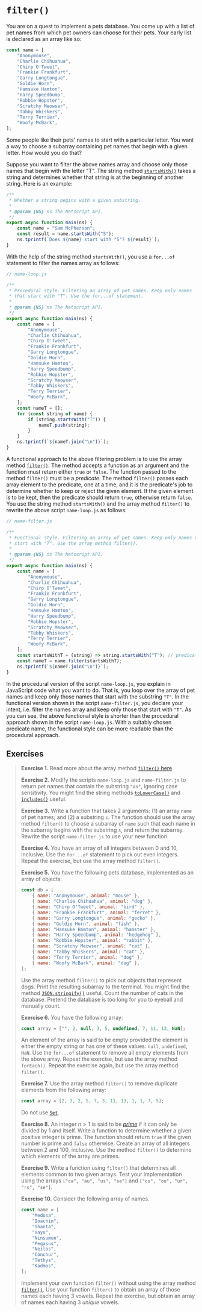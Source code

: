 # `filter()`

You are on a quest to implement a pets database. You come up with a list of pet
names from which pet owners can choose for their pets. Your early list is
declared as an array like so:

```js
const name = [
    "Anonymouse",
    "Charlie Chihuahua",
    "Chirp O'Tweet",
    "Frankie Frankfurt",
    "Garry Longtongue",
    "Goldie Horn",
    "Hamsuke Hamton",
    "Harry Speedbump",
    "Robbie Hopster",
    "Scratchy Meowser",
    "Tabby Whiskers",
    "Terry Terrier",
    "Woofy McBark",
];
```

Some people like their pets' names to start with a particular letter. You want a
way to choose a subarray containing pet names that begin with a given letter.
How would you do that?

Suppose you want to filter the above names array and choose only those names
that begin with the letter "T". The string method
[`startsWith()`](https://developer.mozilla.org/en-US/docs/Web/JavaScript/Reference/Global_Objects/String/startsWith)
takes a string and determines whether that string is at the beginning of another
string. Here is an example:

```js
/**
 * Whether a string begins with a given substring.
 *
 * @param {NS} ns The Netscript API.
 */
export async function main(ns) {
    const name = "Sam McPherson";
    const result = name.startsWith("S");
    ns.tprintf(`Does ${name} start with "S"? ${result}`);
}
```

With the help of the string method `startsWith()`, you use a `for...of`
statement to filter the names array as follows:

```js
// name-loop.js

/**
 * Procedural style. Filtering an array of pet names. Keep only names
 * that start with "T". Use the for...of statement.
 *
 * @param {NS} ns The Netscript API.
 */
export async function main(ns) {
    const name = [
        "Anonymouse",
        "Charlie Chihuahua",
        "Chirp O'Tweet",
        "Frankie Frankfurt",
        "Garry Longtongue",
        "Goldie Horn",
        "Hamsuke Hamton",
        "Harry Speedbump",
        "Robbie Hopster",
        "Scratchy Meowser",
        "Tabby Whiskers",
        "Terry Terrier",
        "Woofy McBark",
    ];
    const nameT = [];
    for (const string of name) {
        if (string.startsWith("T")) {
            nameT.push(string);
        }
    }
    ns.tprintf(`${nameT.join("\n")}`);
}
```

A functional approach to the above filtering problem is to use the array method
[`filter()`](https://developer.mozilla.org/en-US/docs/Web/JavaScript/Reference/Global_Objects/Array/filter).
The method accepts a function as an argument and the function must return either
`true` or `false`. The function passed to the method `filter()` must be a
_predicate_. The method `filter()` passes each array element to the predicate,
one at a time, and it is the predicate's job to determine whether to keep or
reject the given element. If the given element is to be kept, then the predicate
should return `true`, otherwise return `false`. You use the string method
`startsWith()` and the array method `filter()` to rewrite the above script
`name-loop.js` as follows:

```js
// name-filter.js

/**
 * Functional style. Filtering an array of pet names. Keep only names that
 * start with "T". Use the array method filter().
 *
 * @param {NS} ns The Netscript API.
 */
export async function main(ns) {
    const name = [
        "Anonymouse",
        "Charlie Chihuahua",
        "Chirp O'Tweet",
        "Frankie Frankfurt",
        "Garry Longtongue",
        "Goldie Horn",
        "Hamsuke Hamton",
        "Harry Speedbump",
        "Robbie Hopster",
        "Scratchy Meowser",
        "Tabby Whiskers",
        "Terry Terrier",
        "Woofy McBark",
    ];
    const startsWithT = (string) => string.startsWith("T"); // predicate
    const nameT = name.filter(startsWithT);
    ns.tprintf(`${nameT.join("\n")}`);
}
```

In the procedural version of the script `name-loop.js`, you explain in
JavaScript code what you want to do. That is, you loop over the array of pet
names and keep only those names that start with the substring `"T"`. In the
functional version shown in the script `name-filter.js`, you declare your
intent, i.e. filter the names array and keep only those that start with `"T"`.
As you can see, the above functional style is shorter than the procedural
approach shown in the script `name-loop.js`. With a suitably chosen predicate
name, the functional style can be more readable than the procedural approach.

<!-- ====================================================================== -->

## Exercises

> **Exercise 1.** Read more about the array method
> [`filter()` here](https://developer.mozilla.org/en-US/docs/Web/JavaScript/Reference/Global_Objects/Array/filter).
>
> **Exercise 2.** Modify the scripts `name-loop.js` and `name-filter.js` to
> return pet names that contain the substring `"an"`, ignoring case sensitivity.
> You might find the string methods
> [`toLowerCase()`](https://developer.mozilla.org/en-US/docs/Web/JavaScript/Reference/Global_Objects/String/toLowerCase)
> and
> [`includes()`](https://developer.mozilla.org/en-US/docs/Web/JavaScript/Reference/Global_Objects/String/includes)
> useful.
>
> **Exercise 3.** Write a function that takes 2 arguments: (1) an array `name`
> of pet names; and (2) a substring `s`. The function should use the array
> method `filter()` to choose a subarray of `name` such that each name in the
> subarray begins with the substring `s`, and return the subarray. Rewrite the
> script `name-filter.js` to use your new function.
>
> **Exercise 4.** You have an array of all integers between 0 and 10, inclusive.
> Use the `for...of` statement to pick out even integers. Repeat the exercise,
> but use the array method `filter()`.
>
> **Exercise 5.** You have the following pets database, implemented as an array
> of objects:
>
> ```js
> const db = [
>     { name: "Anonymouse", animal: "mouse" },
>     { name: "Charlie Chihuahua", animal: "dog" },
>     { name: "Chirp O'Tweet", animal: "bird" },
>     { name: "Frankie Frankfurt", animal: "ferret" },
>     { name: "Garry Longtongue", animal: "gecko" },
>     { name: "Goldie Horn", animal: "fish" },
>     { name: "Hamsuke Hamton", animal: "hamster" },
>     { name: "Harry Speedbump", animal: "hedgehog" },
>     { name: "Robbie Hopster", animal: "rabbit" },
>     { name: "Scratchy Meowser", animal: "cat" },
>     { name: "Tabby Whiskers", animal: "cat" },
>     { name: "Terry Terrier", animal: "dog" },
>     { name: "Woofy McBark", animal: "dog" },
> ];
> ```
>
> Use the array method `filter()` to pick out objects that represent dogs. Print
> the resulting subarray to the terminal. You might find the method
> [`JSON.stringify()`](https://developer.mozilla.org/en-US/docs/Web/JavaScript/Reference/Global_Objects/JSON/stringify)
> useful. Count the number of cats in the database. Pretend the database is too
> long for you to eyeball and manually count.
>
> **Exercise 6.** You have the following array:
>
> ```js
> const array = ["", 2, null, 3, 5, undefined, 7, 11, 13, NaN];
> ```
>
> An element of the array is said to be empty provided the element is either the
> empty string or has one of these values: `null`, `undefined`, `NaN`. Use the
> `for...of` statement to remove all empty elements from the above array. Repeat
> the exercise, but use the array method `forEach()`. Repeat the exercise again,
> but use the array method `filter()`.
>
> **Exercise 7.** Use the array method `filter()` to remove duplicate elements
> from the following array:
>
> ```js
> const array = [2, 3, 2, 5, 7, 3, 11, 13, 1, 1, 7, 5];
> ```
>
> Do not use
> [`Set`](https://developer.mozilla.org/en-US/docs/Web/JavaScript/Reference/Global_Objects/Set).
>
> **Exercise 8.** An integer $n > 1$ is said to be
> [_prime_](https://en.wikipedia.org/wiki/Prime_number) if it can only be
> divided by 1 and itself. Write a function to determine whether a given
> positive integer is prime. The function should return `true` if the given
> number is prime and `false` otherwise. Create an array of all integers between
> 2 and 100, inclusive. Use the method `filter()` to determine which elements of
> the array are primes.
>
> **Exercise 9.** Write a function using `filter()` that determines all elements
> common to two given arrays. Test your implementation using the arrays
> `["ca", "au", "us", "se"]` and `["co", "ou", "ur", "rs", "se"]`.
>
> **Exercise 10.** Consider the following array of names.
>
> ```js
> const name = [
>     "Medusa",
>     "Ioachim",
>     "Shanta",
>     "Vayu",
>     "Ninsumun",
>     "Pegasus",
>     "Neilos",
>     "Conchur",
>     "Tethys",
>     "Kadmos",
> ];
> ```
>
> Implement your own function `filter()` without using the array method
> [`filter()`](https://developer.mozilla.org/en-US/docs/Web/JavaScript/Reference/Global_Objects/Array/filter).
> Use your function `filter()` to obtain an array of those names each having 3
> vowels. Repeat the exercise, but obtain an array of names each having 3
> _unique_ vowels.

